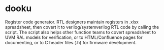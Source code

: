 # dooku
Register code generator. RTL designers maintain registers in .xlsx spreadsheet, then covert it to verilog/systemverilog RTL code by calling the script. The script also helps other function teams to covert spreadsheet to UVM RAL models for verification, or to HTML/Confluence pages for documenting, or to C header files (.h) for firmware development.

